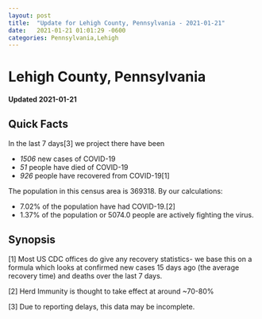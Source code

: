 ```yaml
---
layout: post
title:  "Update for Lehigh County, Pennsylvania - 2021-01-21"
date:   2021-01-21 01:01:29 -0600
categories: Pennsylvania,Lehigh
---
```


# Lehigh County, Pennsylvania
#### Updated 2021-01-21

## Quick Facts

In the last 7 days[3] we project there have been
- *1506* new cases of COVID-19
- *51* people have died of COVID-19
- *926* people have recovered from COVID-19[1]

The population in this census area is 369318. By our calculations:
- 7.02% of the population have had COVID-19.[2]
- 1.37% of the population or 5074.0 people are actively fighting the virus.

## Synopsis




[1] Most US CDC offices do give any recovery statistics- we base this on a formula which looks at confirmed new cases
15 days ago (the average recovery time) and deaths over the last 7 days.

[2] Herd Immunity is thought to take effect at around ~70-80%

[3] Due to reporting delays, this data may be incomplete.
 
    